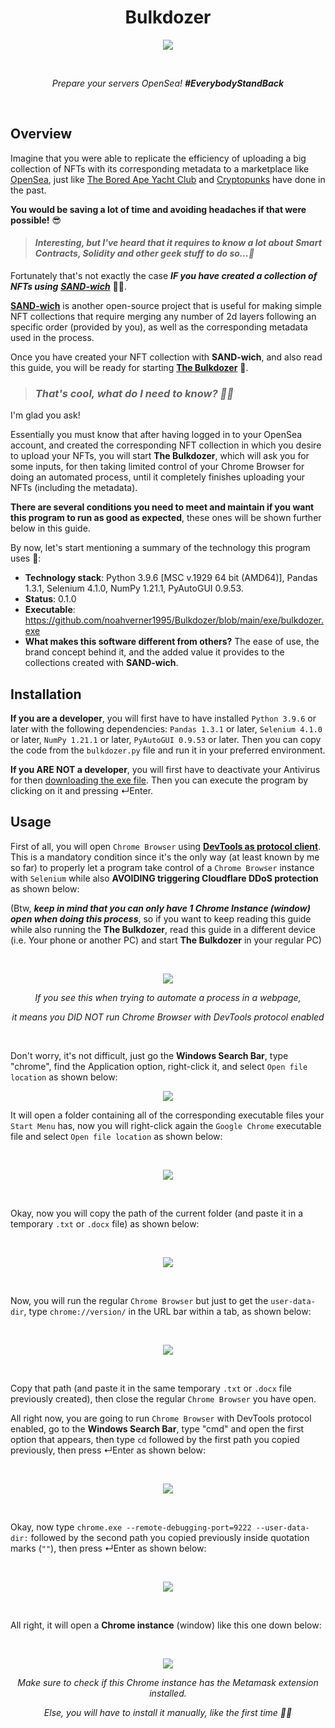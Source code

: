 <h1 align ="center"> Bulkdozer</h1>
<p align="center">
    <img src="logo/bulkdozer_logo_1000x1000.png"/>
</p>
<br>
<p align="center"><em>Prepare your servers OpenSea! <b>#EverybodyStandBack</b></em></p>
<br>

## Overview

Imagine that you were able to replicate the efficiency of uploading a big collection of NFTs with its corresponding metadata to a marketplace like <a href="https://opensea.io/">OpenSea</a>, just like <a href ="https://opensea.io/collection/boredapeyachtclub">The Bored Ape Yacht Club</a> and <a href ="https://opensea.io/collection/cryptopunks">Cryptopunks</a> have done in the past.

**You would be saving a lot of time and avoiding headaches if that were possible!** 😎
  
  ><em><h4>Interesting, but I've heard that it requires to know a lot about Smart Contracts, Solidity and other geek stuff to do so...🤔</h4></em> 
  
Fortunately that's not exactly the case ***IF you have created a collection of NFTs using*** <a href ="https://github.com/noahverner1995/SAND-wich">***SAND-wich***</a> 🥪😉.

<a href ="https://github.com/noahverner1995/SAND-wich">**SAND-wich**</a> is another open-source project that is useful for making simple NFT collections that require merging any number of 2d layers following an specific order (provided by you), as well as the corresponding metadata used in the process. 

Once you have created your NFT collection with **SAND-wich**, and also read this guide, you will be ready for starting <a href ="https://github.com/noahverner1995/Bulkdozer/blob/main/exe/bulkdozer.exe">**The Bulkdozer**</a> 🚛.
  
  ><em><h3>That's cool, what do I need to know? 🤷‍♂️</h3></em> 

I'm glad you ask!
  
Essentially you must know that after having logged in to your OpenSea account, and created the corresponding NFT collection in which you desire to upload your NFTs, you will start **The Bulkdozer**, which will ask you for some inputs, for then taking limited control of your Chrome Browser for doing an automated process, until it completely finishes uploading your NFTs (including the metadata).

**There are several conditions you need to meet and maintain if you want this program to run as good as expected**, these ones will be shown further below in this guide.
  
By now, let's start mentioning a summary of the technology this program uses 🤖:

  - **Technology stack**: Python 3.9.6 [MSC v.1929 64 bit (AMD64)], Pandas 1.3.1, Selenium 4.1.0, NumPy 1.21.1, PyAutoGUI 0.9.53.
  - **Status**:  0.1.0
  - **Executable**: https://github.com/noahverner1995/Bulkdozer/blob/main/exe/bulkdozer.exe
  - **What makes this software different from others?** The ease of use, the brand concept behind it, and the added value it provides to the collections created with **SAND-wich**.

## Installation

**If you are a developer**, you will first have to have installed `Python 3.9.6` or later with the following dependencies: `Pandas 1.3.1` or later, `Selenium 4.1.0` or later, `NumPy 1.21.1` or later, `PyAutoGUI 0.9.53` or later. Then you can copy the code from the `bulkdozer.py` file and run it in your preferred environment.
    
**If you ARE NOT a developer**, you will first have to deactivate your Antivirus for then <a href ="https://github.com/noahverner1995/Bulkdozer/blob/main/exe/bulkdozer.exe">downloading the exe file</a>. Then you can execute the program by clicking on it and pressing ↵Enter.

## Usage

First of all, you will open `Chrome Browser` using <a href="https://chromedevtools.github.io/devtools-protocol/">**DevTools as protocol client**</a>. This is a mandatory condition since it's the only way (at least known by me so far) to properly let a program take control of a `Chrome Browser` instance with `Selenium` while also **AVOIDING triggering Cloudflare DDoS protection** as shown below:

(Btw, ***keep in mind that you can only have 1 Chrome Instance (window) open when doing this process***, so if you want to keep reading this guide while also running the **The Bulkdozer**, read this guide in a different device (i.e. Your phone or another PC) and start **The Bulkdozer** in your regular PC)


<br>
<p align="center">
   <img src="screenshots/cloudflare-checks-your-browser-5-seconds-delay.png"/>
</p>
<p align="center"><em>If you see this when trying to automate a process in a webpage,</em></p>
<p align="center"><em>it means you DID NOT run Chrome Browser with DevTools protocol enabled</em></p>
<br>

Don't worry, it's not difficult, just go the **Windows Search Bar**, type "chrome", find the Application option, right-click it, and select `Open file location` as shown below:

<p align="center">
    <img src="screenshots/get-chrome-executable-path.png"/>
</p>

It will open a folder containing all of the corresponding executable files your `Start Menu` has, now you will right-click again the `Google Chrome` executable file and select `Open file location` as shown below:

<br>
<p align="center">
   <img src="screenshots/get-THE-REAL-chrome-executable-path.png"/>
</p>
<br>

Okay, now you will copy the path of the current folder (and paste it in a temporary `.txt` or `.docx` file) as shown below:

<br>
<p align="center">
   <img src="screenshots/copy-the-current-path.png"/>
</p>
<br>

Now, you will run the regular `Chrome Browser` but just to get the `user-data-dir`, type `chrome://version/` in the URL bar within a tab, as shown below:

<br>
<p align="center">
   <img src="screenshots/get-user-data-dir.png"/>
</p>
<br>

Copy that path (and paste it in the same temporary `.txt` or `.docx` file previously created), then close the regular `Chrome Browser` you have open.


All right now, you are going to run `Chrome Browser` with DevTools protocol enabled, go to the **Windows Search Bar**, type "cmd" and open the first option that appears, then type `cd` followed by the first path you copied previously, then press ↵Enter as shown below:

<br>
<p align="center">
   <img src="screenshots/cmd-first-path.png"/>
</p>
<br>

Okay, now type `chrome.exe --remote-debugging-port=9222 --user-data-dir:` followed by the second path you copied previously inside quotation marks (`""`), then press ↵Enter as shown below: 

<br>
<p align="center">
   <img src="screenshots/run-chrome-with-devtools-enabled-and-user-data-dir.png"/>
</p>
<br>

All right, it will open a **Chrome instance** (window) like this one down below:

<br>
<p align="center">
   <img src="screenshots/chrome-instance-running.png"/>
</p>
<p align="center"><em>Make sure to check if this Chrome instance has the Metamask extension installed.</em></p>
<p align="center"><em>Else, you will have to install it manually, like the first time 🤷‍♂️</em></p>
<br>

